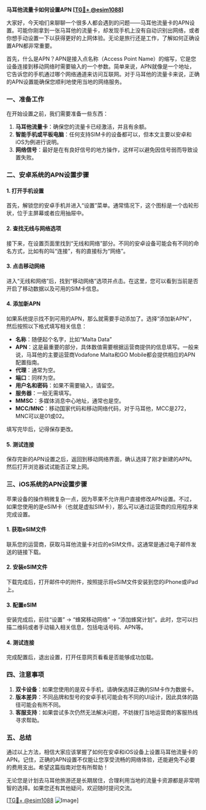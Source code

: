 **马耳他流量卡如何设置APN [[TG💪+ @esim1088](https://t.me/s/esim1088)]**

大家好，今天咱们来聊聊一个很多人都会遇到的问题——马耳他流量卡的APN设置。可能你刚拿到一张马耳他的流量卡，却发现手机上没有自动识别出网络，或者你想手动设置一下以获得更好的上网体验。无论是旅行还是工作，了解如何正确设置APN都非常重要。

首先，什么是APN？APN是接入点名称（Access Point Name）的缩写，它是您设备连接到移动网络时需要输入的一个参数。简单来说，APN就像是一个地址，它告诉您的手机通过哪个网络通道来访问互联网。对于马耳他的流量卡来说，正确的APN设置能确保您顺利地使用当地的网络服务。

### 一、准备工作

在开始设置之前，我们需要准备一些东西：

1. **马耳他流量卡**：确保您的流量卡已经激活，并且有余额。
2. **智能手机或平板电脑**：任何支持SIM卡的设备都可以，但本文主要以安卓和iOS为例进行说明。
3. **网络信号**：最好是在有良好信号的地方操作，这样可以避免因信号弱而导致设置失败。

### 二、安卓系统的APN设置步骤

#### 1. 打开手机设置
首先，解锁您的安卓手机并进入“设置”菜单。通常情况下，这个图标是一个齿轮形状，位于主屏幕或者应用抽屉中。

#### 2. 查找无线与网络选项
接下来，在设置页面里找到“无线和网络”部分。不同的安卓设备可能会有不同的命名方式，比如有的叫“连接”，有的直接标为“网络”。

#### 3. 点击移动网络
进入“无线和网络”后，找到“移动网络”选项并点击。在这里，您可以看到当前是否开启了移动数据以及可用的SIM卡信息。

#### 4. 添加新APN
如果系统提示找不到可用的APN，那么就需要手动添加了。选择“添加新APN”，然后按照以下格式填写相关信息：

- **名称**：随便起个名字，比如“Malta Data”
- **APN**：这是最重要的部分，具体数值需要根据运营商提供的信息填写。一般来说，马耳他的主要运营商Vodafone Malta和GO Mobile都会提供相应的APN配置指南。
- **代理**：通常为空。
- **端口**：同样为空。
- **用户名和密码**：如果不需要输入，请留空。
- **服务器**：一般无需填写。
- **MMSC**：多媒体消息中心地址，通常也是空。
- **MCC/MNC**：移动国家代码和移动网络代码，对于马耳他，MCC是272，MNC可以是01或02。

填写完毕后，记得保存更改。

#### 5. 测试连接
保存完新的APN设置之后，返回到移动网络界面，确认选择了刚才新建的APN。然后打开浏览器试试能否正常上网。

### 三、iOS系统的APN设置步骤

苹果设备的操作稍微复杂一点，因为苹果不允许用户直接修改APN设置。不过，如果您使用的是eSIM卡（也就是虚拟SIM卡），那么可以通过运营商的应用程序来完成设置。

#### 1. 获取eSIM文件
联系您的运营商，获取马耳他流量卡对应的eSIM文件。这通常是通过电子邮件发送的链接下载。

#### 2. 安装eSIM文件
下载完成后，打开邮件中的附件，按照提示将eSIM文件安装到您的iPhone或iPad上。

#### 3. 配置eSIM
安装完成后，前往“设置” -> “蜂窝移动网络” -> “添加蜂窝计划”。此时，您可以扫描二维码或者手动输入相关信息，包括电话号码、APN等。

#### 4. 测试连接
完成配置后，退出设置，打开任意网页看看是否能够成功加载。

### 四、注意事项

1. **双卡设备**：如果您使用的是双卡手机，请确保选择正确的SIM卡作为数据卡。
2. **版本差异**：不同品牌和型号的安卓手机可能会有不同的UI设计，因此具体的路径可能会有所不同。
3. **客服支持**：如果尝试多次仍然无法解决问题，不妨拨打当地运营商的客服热线寻求帮助。

### 五、总结

通过以上方法，相信大家应该掌握了如何在安卓和iOS设备上设置马耳他流量卡的APN。记住，正确的APN设置不仅能让您享受流畅的网络体验，还能避免不必要的费用支出。希望这篇指南对您有所帮助！

无论您是计划去马耳他旅游还是长期居住，合理利用当地的流量卡资源都是非常明智的选择。如果您还有其他疑问，欢迎随时提问交流。

[[TG💪+ @esim1088](https://t.me/s/esim1088) ![Image](https://i.postimg.cc/4NQfJmqS/Snipaste-2025-05-13-00-14-12.png)]